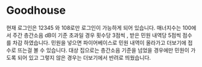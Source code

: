 # Goodhouse
현재 로그인은 12345 와 108로만 로그인이 가능하게 되어 있습니다.
매너지수는 100에서 주간 층간소음 dB이 기준 초과일 경우 횟수당 3점씩 , 받은 민원 내역당 5점씩 점수를 차감 하였습니다.
민원을 넣으면 파이어베이스로 민원 내역이 올라가고 더보기에 접수로 뜨는걸 볼 수 있습니다.
대상 집으로는 층간소음 기준을 넘었을 경우에만 민원이 가도록 되어 있고 그렇지 않은 경우는 더보기에서 반려로 띄웠습니다.
